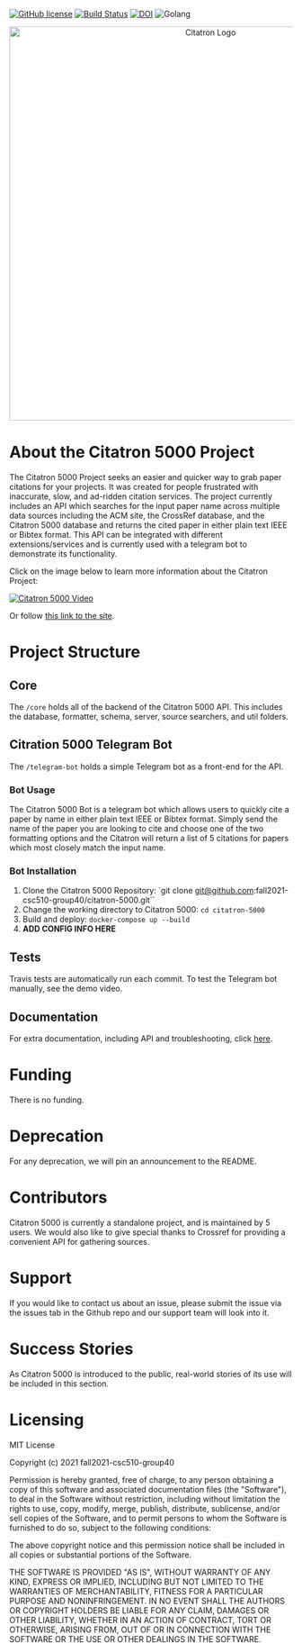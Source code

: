 
[![GitHub license](https://img.shields.io/github/license/fall2021-csc510-group40/citatron-5000)](https://github.com/fall2021-csc510-group40/citatron-5000/blob/main/LICENSE)
[![Build Status](https://app.travis-ci.com/fall2021-csc510-group40/citatron-5000.svg?branch=main)](https://app.travis-ci.com/fall2021-csc510-group40/citatron-5000)
[![DOI](https://zenodo.org/badge/408212287.svg)](https://zenodo.org/badge/latestdoi/408212287)
![Golang](https://img.shields.io/badge/Made%20with-Go-1f425f.svg)


<p align="center">
<img src="https://user-images.githubusercontent.com/43625082/135329921-51eeb5d9-b077-4a65-b130-bb4f7c327e53.png" alt="Citatron Logo" style="width:700px;"/>
</p>

# About the Citatron 5000 Project

The Citatron 5000 Project seeks an easier and quicker way to grab paper citations for your projects. It was created for people frustrated with inaccurate, slow, and ad-ridden citation services. The project currently includes an API which searches for the input paper name across multiple data sources including the ACM site, the CrossRef database, and the Citatron 5000 database and returns the cited paper in either plain text IEEE or Bibtex format. This API can be integrated with different extensions/services and is currently used with a telegram bot to demonstrate its functionality.
  
Click on the image below to learn more information about the Citatron Project:

[![Citatron 5000 Video](https://img.youtube.com/vi/Veipwehb6J4/0.jpg)](https://www.youtube.com/watch?v=Veipwehb6J4)  

Or follow [this link to the site](https://fall2021-csc510-group40.github.io/citatron-5000/).

# Project Structure

## Core

The `/core` holds all of the backend of the Citatron 5000 API. This includes the database, formatter, schema, server, source searchers, and util folders.

## Citration 5000 Telegram Bot

The `/telegram-bot` holds a simple Telegram bot as a front-end for the API.

### Bot Usage

The Citatron 5000 Bot is a telegram bot which allows users to quickly cite a paper by name in either plain text IEEE or Bibtex format. Simply send the name of the paper you are looking to cite and choose one of the two formatting options and the Citatron will return a list of 5 citations for papers which most closely match the input name.

### Bot Installation

1. Clone the Citatron 5000 Repository: `git clone git@github.com:fall2021-csc510-group40/citatron-5000.git``
2. Change the working directory to Citatron 5000: `cd citatron-5000`
2. Build and deploy: `docker-compose up --build`
3. **ADD CONFIG INFO HERE**

## Tests

Travis tests are automatically run each commit. To test the Telegram bot manually, see the demo video.

## Documentation

For extra documentation, including API and troubleshooting, click [here](https://github.com/fall2021-csc510-group40/citatron-5000/tree/main/docs).

# Funding

There is no funding.

# Deprecation

For any deprecation, we will pin an announcement to the README.

# Contributors

Citatron 5000 is currently a standalone project, and is maintained by 5 users. We would also like to give special thanks to Crossref for providing a convenient API for gathering sources.

# Support

If you would like to contact us about an issue, please submit the issue via the issues tab in the Github repo and our support team will look into it.

# Success Stories

As Citatron 5000 is introduced to the public, real-world stories of its use will be included in this section.

# Licensing

MIT License

Copyright (c) 2021 fall2021-csc510-group40

Permission is hereby granted, free of charge, to any person obtaining a copy
of this software and associated documentation files (the "Software"), to deal
in the Software without restriction, including without limitation the rights
to use, copy, modify, merge, publish, distribute, sublicense, and/or sell
copies of the Software, and to permit persons to whom the Software is
furnished to do so, subject to the following conditions:

The above copyright notice and this permission notice shall be included in all
copies or substantial portions of the Software.

THE SOFTWARE IS PROVIDED "AS IS", WITHOUT WARRANTY OF ANY KIND, EXPRESS OR
IMPLIED, INCLUDING BUT NOT LIMITED TO THE WARRANTIES OF MERCHANTABILITY,
FITNESS FOR A PARTICULAR PURPOSE AND NONINFRINGEMENT. IN NO EVENT SHALL THE
AUTHORS OR COPYRIGHT HOLDERS BE LIABLE FOR ANY CLAIM, DAMAGES OR OTHER
LIABILITY, WHETHER IN AN ACTION OF CONTRACT, TORT OR OTHERWISE, ARISING FROM,
OUT OF OR IN CONNECTION WITH THE SOFTWARE OR THE USE OR OTHER DEALINGS IN THE
SOFTWARE.